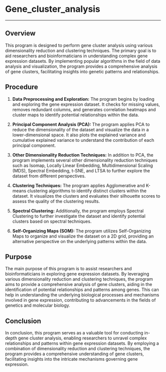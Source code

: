 # Gene_cluster_analysis
---
## Overview

This program is designed to perform gene cluster analysis using various dimensionality reduction and clustering techniques. The primary goal is to aid researchers and bioinformaticians in understanding complex gene expression datasets. By implementing popular algorithms in the field of data analysis and visualization, the program provides a comprehensive analysis of gene clusters, facilitating insights into genetic patterns and relationships.

## Procedure

1. **Data Preprocessing and Exploration:** The program begins by loading and exploring the gene expression dataset. It checks for missing values, removes redundant columns, and generates correlation heatmaps and cluster maps to identify potential relationships within the data.

2. **Principal Component Analysis (PCA):** The program applies PCA to reduce the dimensionality of the dataset and visualize the data in a lower-dimensional space. It also plots the explained variance and cumulative explained variance to understand the contribution of each principal component.

3. **Other Dimensionality Reduction Techniques:** In addition to PCA, the program implements several other dimensionality reduction techniques such as Isomap, Locally Linear Embedding, Multidimensional Scaling (MDS), Spectral Embedding, t-SNE, and LTSA to further explore the dataset from different perspectives.

4. **Clustering Techniques:** The program applies Agglomerative and K-means clustering algorithms to identify distinct clusters within the dataset. It visualizes the clusters and evaluates their silhouette scores to assess the quality of the clustering results.

5. **Spectral Clustering:** Additionally, the program employs Spectral Clustering to further investigate the dataset and identify potential clusters based on spectral techniques.

6. **Self-Organizing Maps (SOM):** The program utilizes Self-Organizing Maps to organize and visualize the dataset on a 2D grid, providing an alternative perspective on the underlying patterns within the data.

## Purpose

The main purpose of this program is to assist researchers and bioinformaticians in exploring gene expression datasets. By leveraging various dimensionality reduction and clustering techniques, the program aims to provide a comprehensive analysis of gene clusters, aiding in the identification of potential relationships and patterns among genes. This can help in understanding the underlying biological processes and mechanisms involved in gene expression, contributing to advancements in the fields of genetics and molecular biology.

## Conclusion

In conclusion, this program serves as a valuable tool for conducting in-depth gene cluster analysis, enabling researchers to unravel complex relationships and patterns within gene expression datasets. By employing a combination of dimensionality reduction and clustering techniques, the program provides a comprehensive understanding of gene clusters, facilitating insights into the intricate mechanisms governing gene expression.
